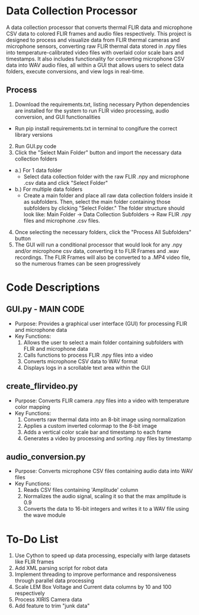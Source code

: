 # Data Collection Processor
A data collection processor that converts thermal FLIR data and microphone CSV data to colored FLIR frames and audio files respectively. This project is designed to process and visualize data from FLIR thermal cameras and microphone sensors, converting raw FLIR thermal data stored in .npy files into temperature-calibrated video files with overlaid color scale bars and timestamps. It also includes functionality for converting microphone CSV data into WAV audio files, all within a GUI that allows users to select data folders, execute conversions, and view logs in real-time.

## Process
  1) Download the requirements.txt, listing necessary Python dependencies are installed for the system to run FLIR video processing, audio conversion, and GUI functionalities
  - Run pip install requirements.txt in terminal to congifure the correct library versions
  2) Run GUI.py code
  3) Click the "Select Main Folder" button and import the necessary data collection folders
  - a.) For 1 data folder
      - Select data collection folder with the raw FLIR .npy and microphone .csv data and click "Select Folder"
  - b.) For multiple data folders
      -  Create a main folder and place all raw data collection folders inside it as subfolders. Then, select the main folder containing those subfolders by clicking                  "Select Folder." The folder structure should look like: Main Folder → Data Collection Subfolders → Raw FLIR .npy files and microphone .csv files.
  4) Once selecting the necessary folders, click the "Process All Subfolders" button
  5) The GUI will run a conditional processor that would look for any .npy and/or microphone csv data, converting it to FLIR Frames and .wav recordings. The FLIR Frames will 
     also be converted to a .MP4 video file, so the numerous frames can be seen progressively

# Code Descriptions

## GUI.py - MAIN CODE
- Purpose: Provides a graphical user interface (GUI) for processing FLIR and microphone data
- Key Functions:
  1) Allows the user to select a main folder containing subfolders with FLIR and microphone data
  2) Calls functions to process FLIR .npy files into a video
  3) Converts microphone CSV data to WAV format
  4) Displays logs in a scrollable text area within the GUI

## create_flirvideo.py
- Purpose: Converts FLIR camera .npy files into a video with temperature color mapping
- Key Functions:
  1) Converts raw thermal data into an 8-bit image using normalization
  2) Applies a custom inverted colormap to the 8-bit image
  3) Adds a vertical color scale bar and timestamp to each frame
  4) Generates a video by processing and sorting .npy files by timestamp

## audio_conversion.py
- Purpose: Converts microphone CSV files containing audio data into WAV files
- Key Functions:
  1) Reads CSV files containing 'Amplitude' column
  2) Normalizes the audio signal, scaling it so that the max amplitude is 0.9
  3) Converts the data to 16-bit integers and writes it to a WAV file using the wave module

# To-Do List
  1) Use Cython to speed up data processing, especially with large datasets like FLIR frames
  2) Add XML parsing script for robot data
  3) Implement threading to improve performance and responsiveness through parallel data processing
  4) Scale LEM Box Voltage and Current data columns by 10 and 100 respectively
  5) Process XIRIS Camera data
  6) Add feature to trim "junk data"
